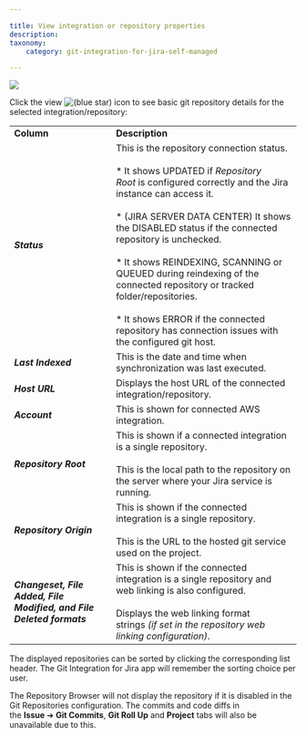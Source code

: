 ```yaml
---

title: View integration or repository properties
description:
taxonomy:
    category: git-integration-for-jira-self-managed

---
```

![](https://bigbrassband.atlassian.net/wiki/download/thumbnails/1930397673/gitserver-gitmgr-view-details-01.png?version=1&modificationDate=1630642852300&cacheVersion=1&api=v2&width=550&height=190)

Click the view ![(blue star)](/wiki/s/-1639011364/6452/8b4898d3c114827e64ec143b4fa79bb76a6cfa5b/_/images/icons/emoticons/star_blue.png) icon to see basic git repository details for the selected integration/repository:

|     |     |
| --- | --- |
| **Column** | **Description** |
| _**Status**_ | This is the repository connection status.<br><br>*   It shows UPDATED if _Repository Root_ is configured correctly and the Jira instance can access it.<br>    <br>*   (JIRA SERVER DATA CENTER) It shows the DISABLED status if the connected repository is unchecked.<br>    <br>*   It shows REINDEXING, SCANNING or QUEUED during reindexing of the connected repository or tracked folder/repositories.<br>    <br>*   It shows ERROR if the connected repository has connection issues with the configured git host. |
| _**Last Indexed**_ | This is the date and time when synchronization was last executed. |
| _**Host URL**_ | Displays the host URL of the connected integration/repository. |
| _**Account**_ | This is shown for connected AWS integration. |
| _**Repository Root**_ | This is shown if a connected integration is a single repository.<br><br>This is the local path to the repository on the server where your Jira service is running. |
| _**Repository Origin**_ | This is shown if the connected integration is a single repository.<br><br>This is the URL to the hosted git service used on the project. |
| _**Changeset, File Added, File Modified, and File Deleted formats**_ | This is shown if the connected integration is a single repository and web linking is also configured.<br><br>Displays the web linking format strings _(if set in the repository web linking configuration)_. |



The displayed repositories can be sorted by clicking the corresponding list header. The Git Integration for Jira app will remember the sorting choice per user.

The Repository Browser will not display the repository if it is disabled in the Git Repositories configuration. The commits and code diffs in the **Issue** ➜ **Git Commits**, **Git Roll Up** and **Project** tabs will also be unavailable due to this.


